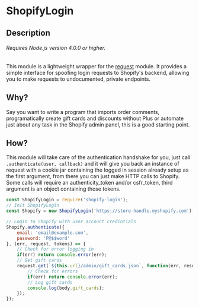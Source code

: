 # ShopifyLogin
## Description
###### Requires Node.js version 4.0.0 or higher.
This module is a lightweight wrapper for the [request](https://www.npmjs.com/package/request) module. It provides a simple interface for spoofing login requests to Shopify's backend, allowing you to make requests to undocumented, private endpoints.

## Why?
Say you want to write a program that imports order comments, programatically create gift cards and discounts without Plus or automate just about any task in the Shopify admin panel, this is a good starting point.

## How?
This module will take care of the authentication handshake for you, just call ```.authenticate(user, callback)``` and it will give you back an instance of request with a cookie jar containing the logged in session already setup as the first argument, from there you can just make HTTP calls to Shopify. Some calls will require an authenticity_token and/or csfr_token, third argument is an object containing those tokens.
``` javascript
const ShopifyLogin = require('shopify-login');
// Init ShopifyLogin
const Shopify = new ShopifyLogin('https://store-handle.myshopify.com');

// Login to Shopify with user account credintials
Shopify.authenticate({
    email: 'email@example.com',
    password: 'P@$$word'
}, (err, request, tokens) => {
    // Check for error logging in
    if(err) return console.error(err);
    // Get gift cards
    request.get(`${this.url}/admin/gift_cards.json`, function(err, result, body){
        // Check for errors
        if(err) return console.error(err);
        // Log gift cards
        console.log(body.gift_cards);
    });
});
```